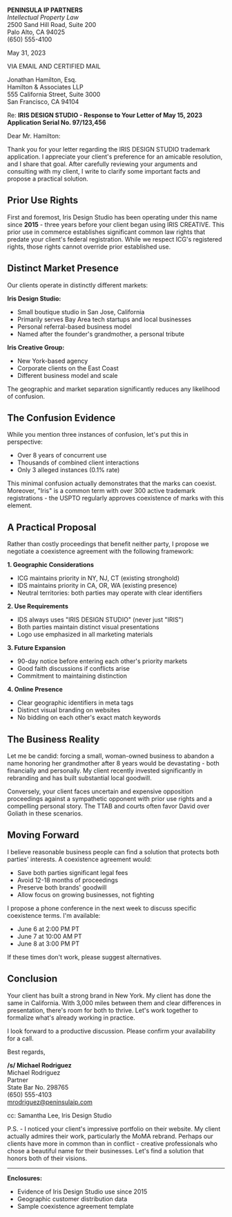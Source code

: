 **PENINSULA IP PARTNERS**  
*Intellectual Property Law*  
2500 Sand Hill Road, Suite 200  
Palo Alto, CA 94025  
(650) 555-4100

May 31, 2023

VIA EMAIL AND CERTIFIED MAIL

Jonathan Hamilton, Esq.  
Hamilton & Associates LLP  
555 California Street, Suite 3000  
San Francisco, CA 94104

Re: **IRIS DESIGN STUDIO - Response to Your Letter of May 15, 2023**  
    **Application Serial No. 97/123,456**

Dear Mr. Hamilton:

Thank you for your letter regarding the IRIS DESIGN STUDIO trademark application. I appreciate your client's preference for an amicable resolution, and I share that goal. After carefully reviewing your arguments and consulting with my client, I write to clarify some important facts and propose a practical solution.

## Prior Use Rights

First and foremost, Iris Design Studio has been operating under this name since **2015** - three years before your client began using IRIS CREATIVE. This prior use in commerce establishes significant common law rights that predate your client's federal registration. While we respect ICG's registered rights, those rights cannot override prior established use.

## Distinct Market Presence

Our clients operate in distinctly different markets:

**Iris Design Studio:**
- Small boutique studio in San Jose, California
- Primarily serves Bay Area tech startups and local businesses
- Personal referral-based business model
- Named after the founder's grandmother, a personal tribute

**Iris Creative Group:**
- New York-based agency
- Corporate clients on the East Coast
- Different business model and scale

The geographic and market separation significantly reduces any likelihood of confusion.

## The Confusion Evidence

While you mention three instances of confusion, let's put this in perspective:
- Over 8 years of concurrent use
- Thousands of combined client interactions
- Only 3 alleged instances (0.1% rate)

This minimal confusion actually demonstrates that the marks can coexist. Moreover, "Iris" is a common term with over 300 active trademark registrations - the USPTO regularly approves coexistence of marks with this element.

## A Practical Proposal

Rather than costly proceedings that benefit neither party, I propose we negotiate a coexistence agreement with the following framework:

**1. Geographic Considerations**
- ICG maintains priority in NY, NJ, CT (existing stronghold)
- IDS maintains priority in CA, OR, WA (existing presence)
- Neutral territories: both parties may operate with clear identifiers

**2. Use Requirements**
- IDS always uses "IRIS DESIGN STUDIO" (never just "IRIS")
- Both parties maintain distinct visual presentations
- Logo use emphasized in all marketing materials

**3. Future Expansion**
- 90-day notice before entering each other's priority markets
- Good faith discussions if conflicts arise
- Commitment to maintaining distinction

**4. Online Presence**
- Clear geographic identifiers in meta tags
- Distinct visual branding on websites
- No bidding on each other's exact match keywords

## The Business Reality

Let me be candid: forcing a small, woman-owned business to abandon a name honoring her grandmother after 8 years would be devastating - both financially and personally. My client recently invested significantly in rebranding and has built substantial local goodwill.

Conversely, your client faces uncertain and expensive opposition proceedings against a sympathetic opponent with prior use rights and a compelling personal story. The TTAB and courts often favor David over Goliath in these scenarios.

## Moving Forward

I believe reasonable business people can find a solution that protects both parties' interests. A coexistence agreement would:
- Save both parties significant legal fees
- Avoid 12-18 months of proceedings
- Preserve both brands' goodwill
- Allow focus on growing businesses, not fighting

I propose a phone conference in the next week to discuss specific coexistence terms. I'm available:
- June 6 at 2:00 PM PT
- June 7 at 10:00 AM PT
- June 8 at 3:00 PM PT

If these times don't work, please suggest alternatives.

## Conclusion

Your client has built a strong brand in New York. My client has done the same in California. With 3,000 miles between them and clear differences in presentation, there's room for both to thrive. Let's work together to formalize what's already working in practice.

I look forward to a productive discussion. Please confirm your availability for a call.

Best regards,

**/s/ Michael Rodriguez**  
Michael Rodriguez  
Partner  
State Bar No. 298765  
(650) 555-4103  
mrodriguez@peninsulaip.com

cc: Samantha Lee, Iris Design Studio

P.S. - I noticed your client's impressive portfolio on their website. My client actually admires their work, particularly the MoMA rebrand. Perhaps our clients have more in common than in conflict - creative professionals who chose a beautiful name for their businesses. Let's find a solution that honors both of their visions.

---

**Enclosures:**
- Evidence of Iris Design Studio use since 2015
- Geographic customer distribution data
- Sample coexistence agreement template 